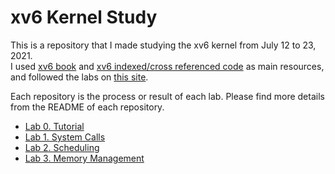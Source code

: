 # xv6 Kernel Study

This is a repository that I made studying the xv6 kernel from July 12 to 23, 2021.<br>
I used [xv6 book](https://pdos.csail.mit.edu/6.828/2016/xv6/book-rev9.pdf) and [xv6 indexed/cross referenced code](https://pdos.csail.mit.edu/6.828/2016/xv6/xv6-rev9.pdf) as main resources, and followed the labs on [this site](https://www.cs.ucr.edu/~csong/cs153/19s/xv6.html).

Each repository is the process or result of each lab. Please find more details from the README of each repository.

- [Lab 0. Tutorial](https://github.com/KimSeoYe/xv6_study/tree/main/Lab0_tutorial#readme)
- [Lab 1. System Calls](https://github.com/KimSeoYe/xv6_study/tree/main/Lab1_systemCalls#readme)
- [Lab 2. Scheduling](https://github.com/KimSeoYe/xv6_study/tree/main/Lab2_scheduling#readme)
- [Lab 3. Memory Management](https://github.com/KimSeoYe/xv6_study/tree/main/Lab3_memoryManagement#readme)

